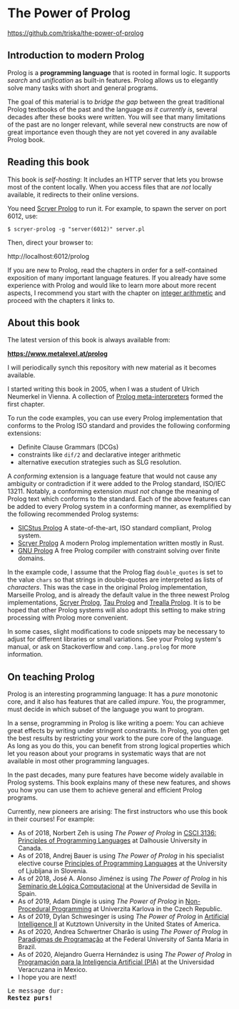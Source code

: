 # The Power of Prolog



https://github.com/triska/the-power-of-prolog

## Introduction to modern Prolog

Prolog is a **programming language** that is rooted in
formal logic. It supports *search* and *unification*
as built-in features. Prolog allows us to elegantly solve
many tasks with short and general programs.

The goal of this material is to *bridge the gap* between the
great traditional Prolog textbooks of the past and the language
*as it currently is*, several decades after these books
were written. You will see that many limitations of the past are
no longer relevant, while several new constructs are now of great
importance even though they are not yet covered in any available
Prolog book.

## Reading this book

This book is *self-hosting*: It includes an HTTP server that lets
you browse most of the content locally. When you access files that are
*not* locally available, it redirects to their online versions.

You need [Scryer Prolog](https://github.com/mthom/scryer-prolog)
to run it. For example, to spawn the server on port 6012, use:

    $ scryer-prolog -g "server(6012)" server.pl

Then, direct your browser to:

   http://localhost:6012/prolog

If you are new to Prolog, read the chapters in order for a
self-contained exposition of many important language features. If you
already have some experience with Prolog and would like to learn more
about more recent aspects, I recommend you start with the chapter on
[integer arithmetic](https://www.metalevel.at/prolog/clpz) and
proceed with the chapters it links to.

## About this book

The latest version of this book is always available from:

**https://www.metalevel.at/prolog**

I will periodically synch this repository with new material as it
becomes available.

I started writing this book in 2005, when I was a student of
Ulrich Neumerkel in Vienna. A collection of
[Prolog meta-interpreters](https://www.metalevel.at/acomip/)
formed the first chapter.

To run the code examples, you can use every Prolog implementation that
conforms to the Prolog ISO standard and provides the following
conforming extensions:

- Definite Clause Grammars (DCGs)
- constraints like `dif/2` and declarative integer arithmetic
- alternative execution strategies such as SLG resolution.

A *conforming* extension is a language feature that would not cause
any ambiguity or contradiction if it were added to the Prolog
standard, ISO/IEC 13211. Notably, a conforming extension
*must not* change the meaning of Prolog text which conforms to
the standard. Each of the above features can be added to every
Prolog system in a conforming manner, as exemplified by the
following recommended Prolog systems:

- [SICStus Prolog](https://sicstus.sics.se/)
  A state-of-the-art, ISO standard compliant, Prolog system.
- [Scryer Prolog](https://github.com/mthom/scryer-prolog)
  A modern Prolog implementation written mostly in Rust.
- [GNU Prolog](http://www.gprolog.org/)
  A free Prolog compiler with constraint solving over finite domains.

In the example code, I assume that the Prolog flag `double_quotes` is
set to the value `chars` so that strings in double-quotes are
interpreted as lists of *characters*. This was the case in the
original Prolog implementation, Marseille Prolog, and is already the
default value in the three newest Prolog implementations,
[Scryer Prolog](https://github.com/mthom/scryer-prolog),
[Tau Prolog](https://github.com/tau-prolog/tau-prolog) and
[Trealla Prolog](https://github.com/infradig/trealla). It is to
be hoped that other Prolog systems will also adopt this setting
to make string processing with Prolog more convenient.

In some cases, slight modifications to code snippets may be necessary
to adjust for different libraries or small variations. See your Prolog
system's manual, or ask on Stackoverflow and `comp.lang.prolog`
for more information.

## On teaching Prolog

Prolog is an interesting programming language: It has a *pure*
monotonic core, and it also has features that are
called *impure*. You, the programmer, must decide in which subset
of the language you want to program.

In a sense, programming in Prolog is like writing a poem: You can
achieve great effects by writing under stringent constraints.
In Prolog, you often get the best results by restricting
your work to the pure core of the language. As long as
you do this, you can benefit from strong logical properties which let
you reason about your programs in systematic ways that are not
available in most other programming languages.

In the past decades, many pure features have become widely available
in Prolog systems. This book explains many of these new features,
and shows you how you can use them to achieve general and efficient
Prolog programs.

Currently, new pioneers are arising: The first instructors who use
this book in their courses! For example:

- As of 2018, Norbert Zeh is using *The Power of Prolog* in
  [CSCI 3136: Principles of Programming
  Languages](https://web.cs.dal.ca/~nzeh/Teaching/3136/index.html) at
  Dalhousie University in Canada.
- As of 2018, Andrej Bauer is using *The Power of Prolog* in his
  specialist elective course [Principles of Programming
  Languages](https://ucilnica.fri.uni-lj.si/course/view.php?id=67) at
  the University of Ljubljana in Slovenia.
- As of 2018, José A. Alonso Jiménez is using *The Power of Prolog* in
  his [Seminario de Lógica
  Computacional](https://www.glc.us.es/~jalonso/SLC2018/index.php/Documentaci%C3%B3n)
  at the Universidad de Sevilla in Spain.
- As of 2019, Adam Dingle is using *The Power of Prolog* in
  [Non-Procedural
  Programming](https://ksvi.mff.cuni.cz/~dingle/2019/npp/npp.html) at
  Univerzita Karlova in the Czech Republic.
- As of 2019, Dylan Schwesinger is using *The Power of Prolog* in
  [Artificial
  Intelligence II](http://csitrd.kutztown.edu/~schwesin/spring19/csc548/index.html)
  at Kutztown University in the United States of America.
- As of 2020, Andrea Schwertner Charão is using *The Power of Prolog* in
  [Paradigmas de Programação](https://github.com/AndreaInfUFSM/elc117-2020a/)
  at the Federal University of Santa Maria in Brazil.
- As of 2020, Alejandro Guerra Hernández is using *The Power of
  Prolog* in [Programación para la Inteligencia
  Artificial (PIA)](https://www.uv.mx/personal/aguerra/pia/) at
  the Universidad Veracruzana in Mexico.
- I hope you are next!

<pre>
Le message dur:
<b>Restez purs!</b>
</pre>
